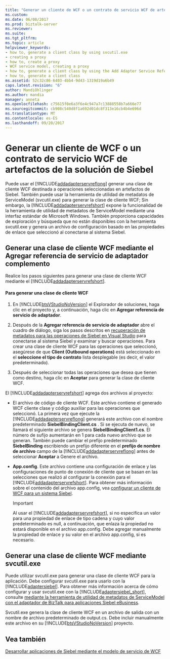 ```yaml
---
title: "Generar un cliente de WCF o un contrato de servicio WCF de artefactos de la solución de Siebel | Documentos de Microsoft"
ms.custom: 
ms.date: 06/08/2017
ms.prod: biztalk-server
ms.reviewer: 
ms.suite: 
ms.tgt_pltfrm: 
ms.topic: article
helpviewer_keywords:
- how to, generate a client class by using svcutil.exe
- creating a proxy
- how to, create a proxy
- WCF service model, creating a proxy
- how to, generate a client class by using the Add Adapter Service Reference Plug-in
- how to, generate a client class
ms.assetid: 52c32c86-6403-4bb4-9d43-1319d19a6b49
caps.latest.revision: "6"
author: MandiOhlinger
ms.author: mandia
manager: anneta
ms.openlocfilehash: c75615f0e6a3f6e4c947a7c13888558b7a666e77
ms.sourcegitcommit: cb908c540d8f1a692d01dc8f313e16cb4b4e696d
ms.translationtype: MT
ms.contentlocale: es-ES
ms.lasthandoff: 09/20/2017
---
```

# <a name="generate-a-wcf-client-or-a-wcf-service-contract-for-siebel-solution-artifacts"></a>Generar un cliente de WCF o un contrato de servicio WCF de artefactos de la solución de Siebel
Puede usar el [!INCLUDE[addadapterservreflong](../../includes/addadapterservreflong-md.md)] generar una clase de cliente WCF destinada a operaciones seleccionadas en artefactos de Siebel. También puede usar la herramienta de utilidad de metadatos de ServiceModel (svcutil.exe) para generar la clase de cliente WCF; Sin embargo, la [!INCLUDE[addadapterservrefshort](../../includes/addadapterservrefshort-md.md)] expone la funcionalidad de la herramienta de utilidad de metadatos de ServiceModel mediante una interfaz estándar de Microsoft Windows. También proporciona capacidades de exploración y búsqueda que no están disponibles con la herramienta svcutil.exe y genera un archivo de configuración basado en las propiedades de enlace que seleccionó al conectarse al sistema Siebel.  
  
## <a name="generating-a-wcf-client-class-by-using-the-add-adapter-service-reference-plug-in"></a>Generar una clase de cliente WCF mediante el Agregar referencia de servicio de adaptador complemento  
 Realice los pasos siguientes para generar una clase de cliente WCF mediante el [!INCLUDE[addadapterservrefshort](../../includes/addadapterservrefshort-md.md)].  
  
#### <a name="to-generate-a-wcf-client-class"></a>Para generar una clase de cliente WCF  
  
1.  En [!INCLUDE[btsVStudioNoVersion](../../includes/btsvstudionoversion-md.md)] el Explorador de soluciones, haga clic en el proyecto y, a continuación, haga clic en **Agregar referencia de servicio de adaptador**.  
  
2.  Después de la **Agregar referencia de servicio de adaptador** abre el cuadro de diálogo, siga los pasos descritos en [recuperación de metadatos para las operaciones de Siebel en Visual Studio](../../adapters-and-accelerators/adapter-siebel/get-metadata-for-siebel-operations-in-visual-studio.md) para conectarse al sistema Siebel y examinar y buscar operaciones. Para crear una clase de cliente WCF para las operaciones que seleccionó, asegúrese de que **Client (Outbound operations)** está seleccionado en el **seleccione el tipo de contrato** lista desplegable (es decir, el valor predeterminado).  
  
3.  Después de seleccionar todas las operaciones que desea que tienen como destino, haga clic en **Aceptar** para generar la clase de cliente WCF.  
  
 El [!INCLUDE[addadapterservrefshort](../../includes/addadapterservrefshort-md.md)] agrega dos archivos al proyecto:  
  
-   El archivo de código de cliente WCF. Este archivo contiene el generado WCF cliente clase y código auxiliar para las operaciones que seleccionó. La primera vez que ejecute la [!INCLUDE[addadapterservreflong](../../includes/addadapterservreflong-md.md)] generará este archivo con el nombre predeterminado **SiebelBindingClient.cs** . Si se ejecuta de nuevo, se llamará el siguiente archivo se genera **SiebelBindingClient1.cs**.  El número de sufijo aumentarán en 1 para cada nuevo archivo que se generan.  También puede cambiar el prefijo predeterminado **SiebelBinding** escribiendo un prefijo diferente en el **prefijo de nombre de archivo** campo de la [!INCLUDE[addadapterservreflong](../../includes/addadapterservreflong-md.md)] antes de seleccionar **Aceptar** a Genere el archivo.  
  
-   **App.config**. Este archivo contiene una configuración de enlace y las configuraciones de punto de conexión de cliente que se basan en las selecciones que realizó al configurar la conexión para el [!INCLUDE[addadapterservrefshort](../../includes/addadapterservrefshort-md.md)]. Para obtener más información sobre el contenido del archivo app.config, vea [configurar un cliente de WCF para un sistema Siebel](../../adapters-and-accelerators/adapter-siebel/configure-a-wcf-client-for-a-siebel-system.md).  
  
    > [!IMPORTANT]
    >  Al usar el [!INCLUDE[addadapterservrefshort](../../includes/addadapterservrefshort-md.md)], si no especifica un valor para una propiedad de enlace de tipo cadena y cuyo valor predeterminado es null, a continuación, que enlaza la propiedad no estará disponible en el archivo app.config. Debe agregar manualmente la propiedad de enlace y su valor en el archivo app.config, si es necesario.  
  
## <a name="generating-a-wcf-client-class-by-using-svcutilexe"></a>Generar una clase de cliente WCF mediante svcutil.exe  
 Puede utilizar svcutil.exe para generar una clase de cliente WCF para la aplicación. Debe configurar svcutil.exe para usarlo con la [!INCLUDE[adaptersiebel](../../includes/adaptersiebel-md.md)]. Para obtener más información acerca de cómo configurar y usar svcutil.exe con la [!INCLUDE[adaptersiebel_short](../../includes/adaptersiebel-short-md.md)], consulte [mediante la herramienta de utilidad de metadatos de ServiceModel con el adaptador de BizTalk para aplicaciones Siebel eBusiness](../../adapters-and-accelerators/adapter-siebel/use-the-servicemodel-metadata-utility-with-the-siebel-adapter.md).  
  
 Svcutil.exe genera la clase de cliente WCF en un archivo de salida con un nombre de archivo predeterminado de output.cs. Debe incluir manualmente este archivo en su [!INCLUDE[btsVStudioNoVersion](../../includes/btsvstudionoversion-md.md)] proyecto.  
  
## <a name="see-also"></a>Vea también  
 [Desarrollar aplicaciones de Siebel mediante el modelo de servicio de WCF](../../adapters-and-accelerators/adapter-siebel/develop-siebel-applications-using-the-wcf-service-model.md)